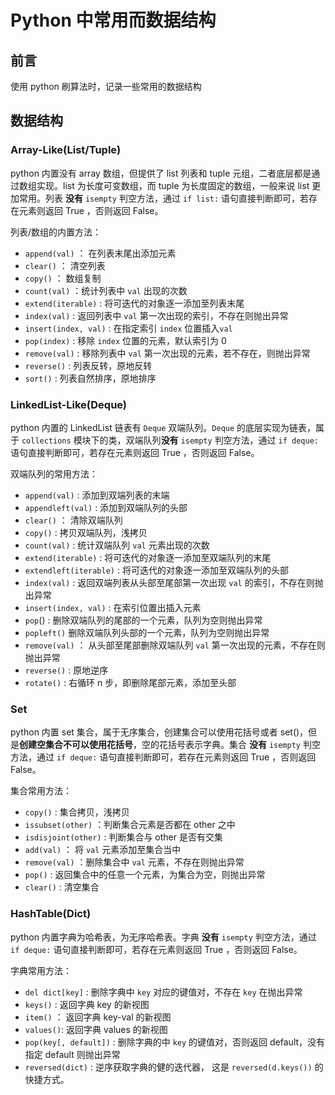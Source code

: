 # Python 中常用而数据结构


## 前言

使用 python 刷算法时，记录一些常用的数据结构

## 数据结构

### Array-Like(List/Tuple)

python 内置没有 array 数组，但提供了 list 列表和 tuple 元组，二者底层都是通过数组实现。list 为长度可变数组，而 tuple 为长度固定的数组，一般来说 list 更加常用。列表 **没有** `isempty` 判空方法，通过 `if list:` 语句直接判断即可，若存在元素则返回 True ，否则返回 False。 

列表/数组的内置方法：

- `append(val)` ： 在列表末尾出添加元素
- `clear()` ： 清空列表
- `copy()` ： 数组复制
- `count(val)` ：统计列表中 `val` 出现的次数
- `extend(iterable)` : 将可迭代的对象逐一添加至列表末尾
- `index(val)` : 返回列表中 `val` 第一次出现的索引，不存在则抛出异常
- `insert(index, val)` : 在指定索引 `index` 位置插入`val` 
- `pop(index)` : 移除 `index` 位置的元素，默认索引为 0
- `remove(val)` : 移除列表中 `val` 第一次出现的元素，若不存在，则抛出异常
- `reverse()` : 列表反转，原地反转
- `sort()` : 列表自然排序，原地排序

### LinkedList-Like(Deque)

python 内置的 LinkedList 链表有 `Deque` 双端队列。`Deque` 的底层实现为链表，属于 `collections` 模块下的类，双端队列**没有** `isempty` 判空方法，通过 `if deque:` 语句直接判断即可，若存在元素则返回 True ，否则返回 False。 

双端队列的常用方法：

- `append(val)` : 添加到双端列表的末端
- `appendleft(val)` : 添加到双端队列的头部
- `clear()` ： 清除双端队列
- `copy()` : 拷贝双端队列，浅拷贝
- `count(val)` : 统计双端队列 `val` 元素出现的次数
- `extend(iterable)` : 将可迭代的对象逐一添加至双端队列的末尾
- `extendleft(iterable)` : 将可迭代的对象逐一添加至双端队列的头部
- `index(val)` : 返回双端列表从头部至尾部第一次出现 `val` 的索引，不存在则抛出异常
- `insert(index, val)` : 在索引位置出插入元素
- `pop`() : 删除双端队列的尾部的一个元素，队列为空则抛出异常
- `popleft()` 删除双端队列头部的一个元素，队列为空则抛出异常
- `remove(val)` ： 从头部至尾部删除双端队列 `val` 第一次出现的元素，不存在则抛出异常
- `reverse()` : 原地逆序
- `rotate()` : 右循环 n 步，即删除尾部元素，添加至头部

### Set

python 内置 set 集合，属于无序集合，创建集合可以使用花括号或者 set()，但是**创建空集合不可以使用花括号**，空的花括号表示字典。集合 **没有** `isempty` 判空方法，通过 `if deque:` 语句直接判断即可，若存在元素则返回 True ，否则返回 False。

集合常用方法：

- `copy()` : 集合拷贝，浅拷贝
- `issubset(other)` ：判断集合元素是否都在 other 之中
- `isdisjoint(other)` : 判断集合与 other 是否有交集
- `add(val)` ： 将 `val` 元素添加至集合当中
- `remove(val)` ：删除集合中 `val` 元素，不存在则抛出异常
- `pop()` : 返回集合中的任意一个元素，为集合为空，则抛出异常
- `clear()` : 清空集合

### HashTable(Dict)

python 内置字典为哈希表，为无序哈希表。字典 **没有** `isempty` 判空方法，通过 `if deque:` 语句直接判断即可，若存在元素则返回 True ，否则返回 False。

字典常用方法：

- `del dict[key]` : 删除字典中 `key` 对应的键值对，不存在 `key` 在抛出异常
- `keys()` : 返回字典 key 的新视图
- `item()` ： 返回字典 key-val 的新视图
- `values()`: 返回字典 values 的新视图
- `pop(key[, default])` : 删除字典的中 `key` 的键值对，否则返回 default，没有指定 default 则抛出异常
- `reversed(dict)` : 逆序获取字典的健的迭代器， 这是 `reversed(d.keys())` 的快捷方式。 

